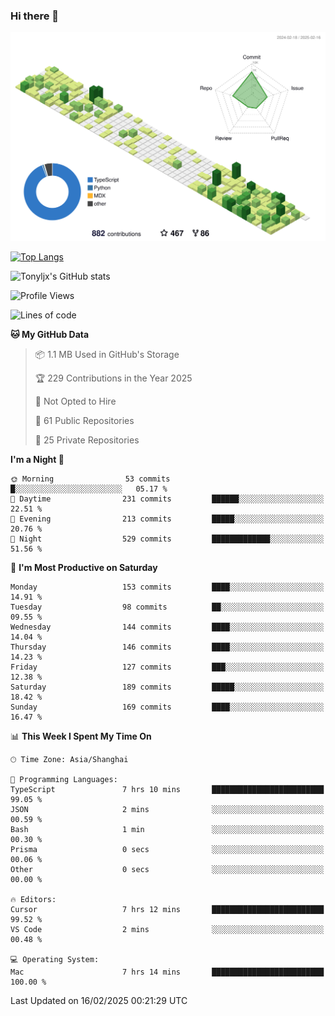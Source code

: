 ### Hi there 👋

![](./profile-3d-contrib/profile-green-animate.svg)

 

[![Top Langs](https://github-readme-stats.vercel.app/api/top-langs/?username=tonyljx)](https://github.com/anuraghazra/github-readme-stats)

![Tonyljx's GitHub stats](https://github-readme-stats.vercel.app/api?username=tonyljx&theme=default&show_icons=true)

 

<!--START_SECTION:waka-->
![Profile Views](http://img.shields.io/badge/Profile%20Views-6-blue)

![Lines of code](https://img.shields.io/badge/From%20Hello%20World%20I%27ve%20Written-786.2%20thousand%20lines%20of%20code-blue)

**🐱 My GitHub Data** 

> 📦 1.1 MB Used in GitHub's Storage 
 > 
> 🏆 229 Contributions in the Year 2025
 > 
> 🚫 Not Opted to Hire
 > 
> 📜 61 Public Repositories 
 > 
> 🔑 25 Private Repositories 
 > 
**I'm a Night 🦉** 

```text
🌞 Morning                53 commits          █░░░░░░░░░░░░░░░░░░░░░░░░   05.17 % 
🌆 Daytime                231 commits         ██████░░░░░░░░░░░░░░░░░░░   22.51 % 
🌃 Evening                213 commits         █████░░░░░░░░░░░░░░░░░░░░   20.76 % 
🌙 Night                  529 commits         █████████████░░░░░░░░░░░░   51.56 % 
```
📅 **I'm Most Productive on Saturday** 

```text
Monday                   153 commits         ████░░░░░░░░░░░░░░░░░░░░░   14.91 % 
Tuesday                  98 commits          ██░░░░░░░░░░░░░░░░░░░░░░░   09.55 % 
Wednesday                144 commits         ████░░░░░░░░░░░░░░░░░░░░░   14.04 % 
Thursday                 146 commits         ████░░░░░░░░░░░░░░░░░░░░░   14.23 % 
Friday                   127 commits         ███░░░░░░░░░░░░░░░░░░░░░░   12.38 % 
Saturday                 189 commits         █████░░░░░░░░░░░░░░░░░░░░   18.42 % 
Sunday                   169 commits         ████░░░░░░░░░░░░░░░░░░░░░   16.47 % 
```


📊 **This Week I Spent My Time On** 

```text
🕑︎ Time Zone: Asia/Shanghai

💬 Programming Languages: 
TypeScript               7 hrs 10 mins       █████████████████████████   99.05 % 
JSON                     2 mins              ░░░░░░░░░░░░░░░░░░░░░░░░░   00.59 % 
Bash                     1 min               ░░░░░░░░░░░░░░░░░░░░░░░░░   00.30 % 
Prisma                   0 secs              ░░░░░░░░░░░░░░░░░░░░░░░░░   00.06 % 
Other                    0 secs              ░░░░░░░░░░░░░░░░░░░░░░░░░   00.00 % 

🔥 Editors: 
Cursor                   7 hrs 12 mins       █████████████████████████   99.52 % 
VS Code                  2 mins              ░░░░░░░░░░░░░░░░░░░░░░░░░   00.48 % 

💻 Operating System: 
Mac                      7 hrs 14 mins       █████████████████████████   100.00 % 
```


 Last Updated on 16/02/2025 00:21:29 UTC
<!--END_SECTION:waka-->
